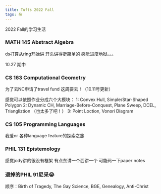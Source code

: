 ```yaml
---
title: Tufts 2022 Fall
tags: 杂
---
```


2022 Fall的学习生活

<!--more-->

### MATH 145 Abstract Algebra

ds打算从ring开始讲 开头讲得挺简单的 感觉进度地狱。。。

10.27 期中

### CS 163 Computational Geometry

为了去NC申请了travel fund 这周要去！（10.11号更新）

感觉可以依照作业分成六个大模块：
1: Convex Hull, Simple/Star-Shaped Polygon
2: Dynamic CH, Marriage-Before-Conquest, Plane Sweep, DCEL, Triangliztion （也太多了吧！）
3: Point Loction, Vonori Diagram

### CS 105 Programming Languages

我爱nr 各种language feature的探索之旅

### PHIL 131 Epistemology

感觉jody讲的很没有框架 有点东讲一个西讲一个 可能码一下paper notes

### 退掉的PHIL 91尼采😭

顺序：Birth of Tragedy, The Gay Science, BGE, Genealogy, Anti-Christ
